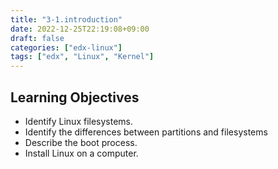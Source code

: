 ```yaml
---
title: "3-1.introduction"
date: 2022-12-25T22:19:08+09:00
draft: false
categories: ["edx-linux"]
tags: ["edx", "Linux", "Kernel"]
---
```


## Learning Objectives

- Identify Linux filesystems.
- Identify the differences between partitions and filesystems
- Describe the boot process.
- Install Linux on a computer.

